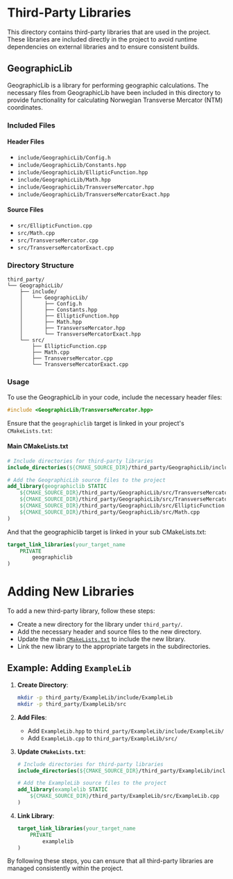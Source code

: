 # Third-Party Libraries

This directory contains third-party libraries that are used in the project. These libraries are included directly in the project to avoid runtime dependencies on external libraries and to ensure consistent builds.

## GeographicLib

GeographicLib is a library for performing geographic calculations. The necessary files from GeographicLib have been included in this directory to provide functionality for calculating Norwegian Transverse Mercator (NTM) coordinates.

### Included Files

#### Header Files
- `include/GeographicLib/Config.h`
- `include/GeographicLib/Constants.hpp`
- `include/GeographicLib/EllipticFunction.hpp`
- `include/GeographicLib/Math.hpp`
- `include/GeographicLib/TransverseMercator.hpp`
- `include/GeographicLib/TransverseMercatorExact.hpp`

#### Source Files
- `src/EllipticFunction.cpp`
- `src/Math.cpp`
- `src/TransverseMercator.cpp`
- `src/TransverseMercatorExact.cpp`

### Directory Structure

```plaintext
third_party/
└── GeographicLib/
    ├── include/
    │   └── GeographicLib/
    │       ├── Config.h
    │       ├── Constants.hpp
    │       ├── EllipticFunction.hpp
    │       ├── Math.hpp
    │       ├── TransverseMercator.hpp
    │       └── TransverseMercatorExact.hpp
    └── src/
        ├── EllipticFunction.cpp
        ├── Math.cpp
        ├── TransverseMercator.cpp
        └── TransverseMercatorExact.cpp
```
### Usage
To use the GeographicLib in your code, include the necessary header files:

```cpp
#include <GeographicLib/TransverseMercator.hpp>
```

Ensure that the `geographiclib` target is linked in your project's `CMakeLists.txt`:

#### Main CMakeLists.txt
```cmake
# Include directories for third-party libraries
include_directories(${CMAKE_SOURCE_DIR}/third_party/GeographicLib/include)

# Add the GeographicLib source files to the project
add_library(geographiclib STATIC
    ${CMAKE_SOURCE_DIR}/third_party/GeographicLib/src/TransverseMercator.cpp
    ${CMAKE_SOURCE_DIR}/third_party/GeographicLib/src/TransverseMercatorExact.cpp
    ${CMAKE_SOURCE_DIR}/third_party/GeographicLib/src/EllipticFunction.cpp
    ${CMAKE_SOURCE_DIR}/third_party/GeographicLib/src/Math.cpp
)
```

And that the geographiclib target is linked in your sub CMakeLists.txt:
```cmake
target_link_libraries(your_target_name
    PRIVATE 
        geographiclib
)
```

# Adding New Libraries
To add a new third-party library, follow these steps:

- Create a new directory for the library under `third_party/`.
- Add the necessary header and source files to the new directory.
- Update the main [`CMakeLists.txt`](/cdsp/knowledge-layer/CMakeLists.txt) to include the new library.
- Link the new library to the appropriate targets in the subdirectories.

## Example: Adding `ExampleLib`

1. **Create Directory**:
    ```bash
    mkdir -p third_party/ExampleLib/include/ExampleLib
    mkdir -p third_party/ExampleLib/src
    ```

2. **Add Files**:
    - Add `ExampleLib.hpp` to `third_party/ExampleLib/include/ExampleLib/`
    - Add `ExampleLib.cpp` to `third_party/ExampleLib/src/`

3. **Update `CMakeLists.txt`**:
    ```cmake
    # Include directories for third-party libraries
    include_directories(${CMAKE_SOURCE_DIR}/third_party/ExampleLib/include)

    # Add the ExampleLib source files to the project
    add_library(examplelib STATIC
        ${CMAKE_SOURCE_DIR}/third_party/ExampleLib/src/ExampleLib.cpp
    )
    ```

4. **Link Library**:
    ```cmake
    target_link_libraries(your_target_name
        PRIVATE 
            examplelib
    )
    ```

By following these steps, you can ensure that all third-party libraries are managed consistently within the project.
